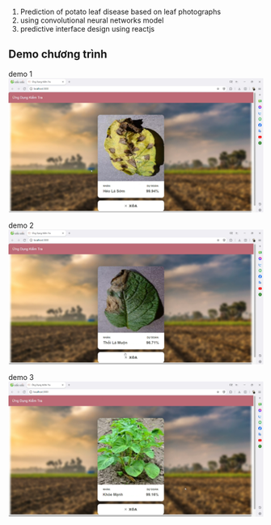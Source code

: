 1. Prediction of potato leaf disease based on leaf photographs
2. using convolutional neural networks model
3. predictive interface design using reactjs
## Demo chương trình
demo 1
![Demo 1](potato-disease/img_demo/demo1.png)

demo 2
![Demo 2](potato-disease/img_demo/demo2.png)

demo 3
![Demo 3](potato-disease/img_demo/demo3.png)
